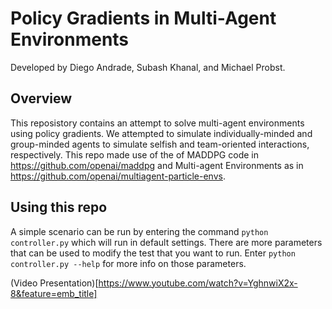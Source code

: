# Policy Gradients in Multi-Agent Environments
Developed by Diego Andrade, Subash Khanal, and Michael Probst.

## Overview
This reposistory contains an attempt to solve multi-agent environments using policy gradients. We attempted to simulate individually-minded and group-minded agents to simulate selfish and team-oriented interactions, respectively. This repo made use of the of MADDPG code in https://github.com/openai/maddpg  and  Multi-agent Environments as in https://github.com/openai/multiagent-particle-envs.

## Using this repo
A simple scenario can be run by entering the command `python controller.py` which will run in default settings. There are more parameters that can be used to modify the test that you want to run. Enter `python controller.py --help` for more info on those parameters.

(Video Presentation)[https://www.youtube.com/watch?v=YghnwiX2x-8&feature=emb_title]
